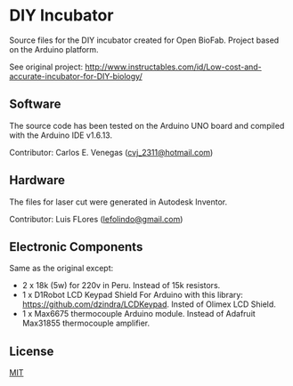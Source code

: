 # DIY Incubator

Source files for the DIY incubator created for Open BioFab. Project based on the Arduino platform.

See original project: http://www.instructables.com/id/Low-cost-and-accurate-incubator-for-DIY-biology/

## Software

The source code has been tested on the Arduino UNO board and compiled with the Arduino IDE v1.6.13.  

Contributor: Carlos E. Venegas (cvj_2311@hotmail.com)

## Hardware

The files for laser cut were generated in Autodesk Inventor.

Contributor: Luis FLores (lefolindo@gmail.com)

## Electronic Components

Same as the original except:

* 2 x 18k (5w) for 220v in Peru. Instead of 15k resistors.
* 1 x D1Robot LCD Keypad Shield For Arduino with this library: https://github.com/dzindra/LCDKeypad. Insted of Olimex LCD Shield.
* 1 x Max6675 thermocouple Arduino module. Instead of Adafruit Max31855 thermocouple amplifier.


## License

[MIT][license]

[license]: https://github.com/OpenBioFab/centrifuge/blob/master/LICENSE
